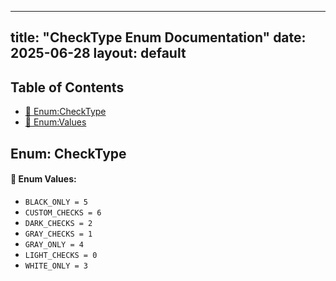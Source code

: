 <!-- Formatted by A³BS formatter.py -->
<!-- Generated by A³BS document.py -->
---
title: "CheckType Enum Documentation"
date: 2025-06-28
layout: default
---

## Table of Contents
- [🔧 Enum:CheckType](#enum-checktype)
- [🔧 Enum:Values](#enum-values)
## Enum: CheckType
#### 📝 Enum Values:
<a name="enum-values"></a>
  - `BLACK_ONLY = 5`
  - `CUSTOM_CHECKS = 6`
  - `DARK_CHECKS = 2`
  - `GRAY_CHECKS = 1`
  - `GRAY_ONLY = 4`
  - `LIGHT_CHECKS = 0`
  - `WHITE_ONLY = 3`